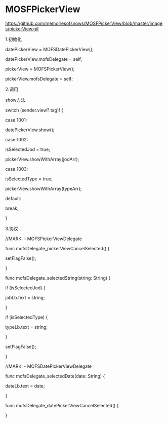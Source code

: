 # MOSFPickerView
https://github.com/memoriesofsnows/MOSFPickerView/blob/master/images/pickerView.gif

1.初始化

datePickerView = MOFSDatePickerView();

datePickerView.mofsDelegate = self;

pickerView = MOFSPickerView();

pickerView.mofsDelegate = self;

2.调用

show方法

switch (sender.view?.tag)! {

case 1001:

datePickerView.show();

case 1002:

isSelectedJod = true;

pickerView.showWithArray(jodArr);

case 1003:

isSelectedType = true;

pickerView.showWithArray(typeArr);

default:

break;

}

3.协议

//MARK: - MOFSPickerViewDelegate

func mofsDelegate_pickerViewCancelSelected() {

setFlagFalse();

}

func mofsDelegate_selectedString(string: String) {

if (isSelectedJod) {

jobLb.text = string;

}

if (isSelectedType) {

typeLb.text = string;

}

setFlagFalse();

}

//MARK: - MOFSDatePickerViewDelegate

func mofsDelegate_selectedDate(date: String) {

dateLb.text = date;

}

func mofsDelegate_datePickerViewCancelSelected() {

}
